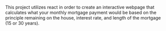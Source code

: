 This project utilizes react in order to create an interactive webpage that calculates what your monthly mortgage payment would be based on the principle remaining on the house, interest rate, and length of the mortgage (15 or 30 years).
